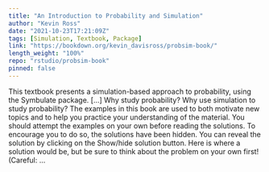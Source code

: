 ```yaml
---
title: "An Introduction to Probability and Simulation"
author: "Kevin Ross"
date: "2021-10-23T17:21:09Z"
tags: [Simulation, Textbook, Package]
link: "https://bookdown.org/kevin_davisross/probsim-book/"
length_weight: "100%"
repo: "rstudio/probsim-book"
pinned: false
---
```


This textbook presents a simulation-based approach to probability, using the Symbulate package. [...] Why study probability? Why use simulation to study probability? The examples in this book are used to both motivate new topics and to help you practice your understanding of the material. You should attempt the examples on your own before reading the solutions. To encourage you to do so, the solutions have been hidden. You can reveal the solution by clicking on the Show/hide solution button. Here is where a solution would be, but be sure to think about the problem on your own first! (Careful:  ...
